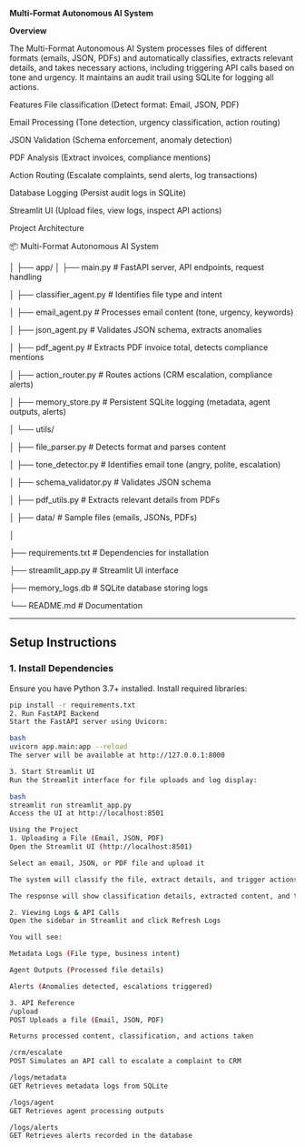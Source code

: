**Multi-Format Autonomous AI System**

**Overview**

The Multi-Format Autonomous AI System processes files of different formats (emails, JSON, PDFs) and automatically classifies, extracts relevant details, and takes necessary actions, including triggering API calls based on tone and urgency. It maintains an audit trail using SQLite for logging all actions.

Features
File classification (Detect format: Email, JSON, PDF)

Email Processing (Tone detection, urgency classification, action routing)

JSON Validation (Schema enforcement, anomaly detection)

PDF Analysis (Extract invoices, compliance mentions)

Action Routing (Escalate complaints, send alerts, log transactions)

Database Logging (Persist audit logs in SQLite)

Streamlit UI (Upload files, view logs, inspect API actions)

Project Architecture

📦 Multi-Format Autonomous AI System

│
├── app/
│   ├── main.py               # FastAPI server, API endpoints, request handling

│   ├── classifier_agent.py   # Identifies file type and intent

│   ├── email_agent.py        # Processes email content (tone, urgency, keywords)

│   ├── json_agent.py         # Validates JSON schema, extracts anomalies

│   ├── pdf_agent.py          # Extracts PDF invoice total, detects compliance mentions

│   ├── action_router.py      # Routes actions (CRM escalation, compliance alerts)

│   ├── memory_store.py       # Persistent SQLite logging (metadata, agent outputs, alerts)

│   └── utils/

│       ├── file_parser.py    # Detects format and parses content

│       ├── tone_detector.py  # Identifies email tone (angry, polite, escalation)

│       ├── schema_validator.py  # Validates JSON schema

│       ├── pdf_utils.py      # Extracts relevant details from PDFs

│
├── data/                     # Sample files (emails, JSONs, PDFs)

│

├── requirements.txt          # Dependencies for installation

├── streamlit_app.py          # Streamlit UI interface

├── memory_logs.db            # SQLite database storing logs

└── README.md                 # Documentation

---

## Setup Instructions

### 1. Install Dependencies
Ensure you have Python 3.7+ installed. Install required libraries:
```bash
pip install -r requirements.txt
2. Run FastAPI Backend
Start the FastAPI server using Uvicorn:

bash
uvicorn app.main:app --reload
The server will be available at http://127.0.0.1:8000

3. Start Streamlit UI
Run the Streamlit interface for file uploads and log display:

bash
streamlit run streamlit_app.py
Access the UI at http://localhost:8501

Using the Project
1. Uploading a File (Email, JSON, PDF)
Open the Streamlit UI (http://localhost:8501)

Select an email, JSON, or PDF file and upload it

The system will classify the file, extract details, and trigger actions if required

The response will show classification details, extracted content, and triggered API calls

2. Viewing Logs & API Calls
Open the sidebar in Streamlit and click Refresh Logs

You will see:

Metadata Logs (File type, business intent)

Agent Outputs (Processed file details)

Alerts (Anomalies detected, escalations triggered)

3. API Reference
/upload
POST Uploads a file (Email, JSON, PDF)

Returns processed content, classification, and actions taken

/crm/escalate
POST Simulates an API call to escalate a complaint to CRM

/logs/metadata
GET Retrieves metadata logs from SQLite

/logs/agent
GET Retrieves agent processing outputs

/logs/alerts
GET Retrieves alerts recorded in the database

